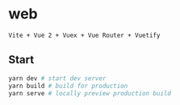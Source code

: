 # web

`Vite + Vue 2 + Vuex + Vue Router + Vuetify`

## Start

```bash
yarn dev # start dev server
yarn build # build for production
yarn serve # locally preview production build
```
